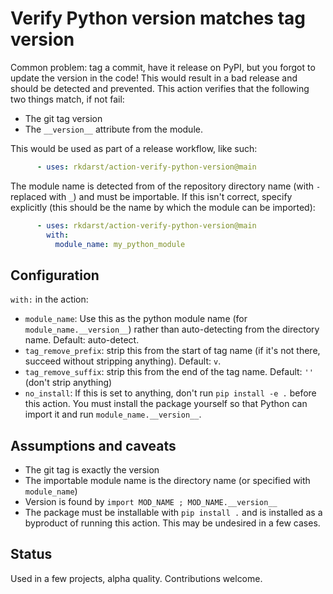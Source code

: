 # Verify Python version matches tag version

Common problem: tag a commit, have it release on PyPI, but you forgot
to update the version in the code!  This would result in a bad release
and should be detected and prevented.  This action verifies that the
following two things match, if not fail:
- The git tag version
- The `__version__` attribute from the module.

This would be used as part of a release workflow, like such:

```yaml
      - uses: rkdarst/action-verify-python-version@main
```

The module name is detected from of the repository directory name
(with `-` replaced with `_`) and must be importable.  If this isn't
correct, specify explicitly (this should be the name by which the
module can be imported):

```yaml
      - uses: rkdarst/action-verify-python-version@main
        with:
          module_name: my_python_module
```


## Configuration

`with:` in the action:

* `module_name`: Use this as the python module name (for
  `module_name.__version__`) rather than auto-detecting from the
  directory name.  Default: auto-detect.
* `tag_remove_prefix`: strip this from the start of tag name (if it's not
  there, succeed without stripping anything).  Default: `v`.
* `tag_remove_suffix`: strip this from the end of the tag name.  Default:
  `''` (don't strip anything)
* `no_install`: If this is set to anything, don't run `pip install -e
  .` before this action.  You must install the package yourself so
  that Python can import it and run `module_name.__version__`.


## Assumptions and caveats

- The git tag is exactly the version
- The importable module name is the directory name (or specified with
  `module_name`)
- Version is found by `import MOD_NAME ; MOD_NAME.__version__`
- The package must be installable with `pip install .` and is
  installed as a byproduct of running this action.  This may be
  undesired in a few cases.



## Status

Used in a few projects, alpha quality.  Contributions welcome.
